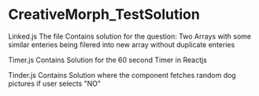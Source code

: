 # CreativeMorph_TestSolution

Linked.js
The file Contains solution for the question: Two Arrays with some similar enteries being filered into new array without duplicate enteries

Timer.js 
Contains Solution for the 60 second Timer in Reactjs

Tinder.js
Contains Solution where the component fetches random dog pictures if user selects "NO"
